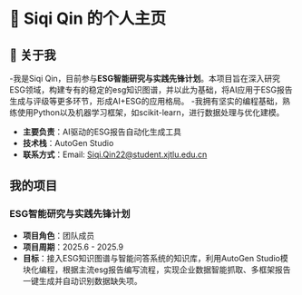   # 👋 Siqi Qin 的个人主页
## 🌱 关于我
-我是Siqi Qin，目前参与**ESG智能研究与实践先锋计划**。本项目旨在深入研究ESG领域，构建专有的稳定的esg知识图谱，并以此为基础，将AI应用于ESG报告生成与评级等更多环节，形成AI+ESG的应用格局。
-我拥有坚实的编程基础，熟练使用Python以及机器学习框架，如scikit-learn，进行数据处理与优化建模。
- **主要负责**：AI驱动的ESG报告自动化生成工具 
- **技术栈**：AutoGen Studio
- **联系方式**：Email: Siqi.Qin22@student.xjtlu.edu.cn

## 我的项目
### ESG智能研究与实践先锋计划
- **项目角色**：团队成员
- **项目周期**：2025.6 - 2025.9
- **目标**：接入ESG知识图谱与智能问答系统的知识库，利用AutoGen Studio模块化编程，根据主流esg报告编写流程，实现企业数据智能抓取、多框架报告一键生成并自动识别数据缺失项。


  
<!--
**SiqiQin-ww/SiqiQin-ww** is a ✨ _special_ ✨ repository because its `README.md` (this file) appears on your GitHub profile.
